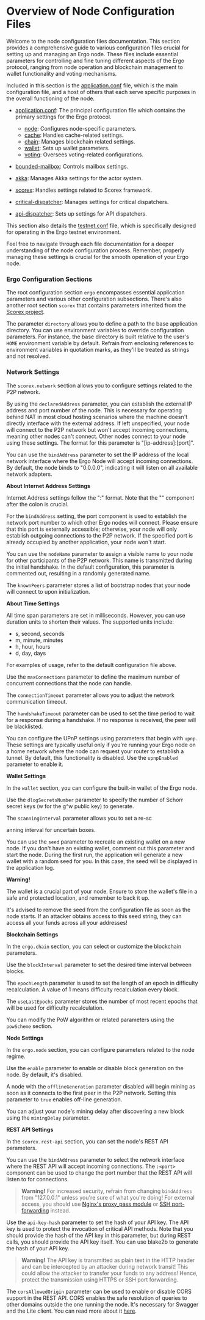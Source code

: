 # Overview of Node Configuration Files 

Welcome to the node configuration files documentation. This section provides a comprehensive guide to various configuration files crucial for setting up and managing an Ergo node. These files include essential parameters for controlling and fine tuning different aspects of the Ergo protocol, ranging from node operation and blockchain management to wallet functionality and voting mechanisms. 

Included in this section is the [application.conf](https://github.com/ergoplatform/ergo/blob/master/src/main/resources/application.conf) file, which is the main configuration file, and a host of others that each serve specific purposes in the overall functioning of the node.

- [application.conf](https://github.com/ergoplatform/ergo/blob/master/src/main/resources/application.conf): The principal configuration file which contains the primary settings for the Ergo protocol. 

    - [node](conf-node.md): Configures node-specific parameters.
    - [cache](conf-cache.md): Handles cache-related settings.
    - [chain](conf-chain.md): Manages blockchain related settings.
    - [wallet](conf-wallet.md): Sets up wallet parameters.
    - [voting](conf-voting.md): Oversees voting-related configurations.

- [bounded-mailbox](conf-bounded.md): Controls mailbox settings.
- [akka](conf-akka.md): Manages Akka settings for the actor system.
- [scorex](conf-scorex.md): Handles settings related to Scorex framework.
- [critical-dispatcher](conf-crit.md): Manages settings for critical dispatchers.
- [api-dispatcher](conf-api.md): Sets up settings for API dispatchers.

This section also details the [testnet.conf](testnetconf.md) file, which is specifically designed for operating in the Ergo testnet environment.

Feel free to navigate through each file documentation for a deeper understanding of the node configuration process. Remember, properly managing these settings is crucial for the smooth operation of your Ergo node.

### Ergo Configuration Sections

The root configuration section `ergo` encompasses essential application parameters and various other configuration subsections. There's also another root section `scorex` that contains parameters inherited from the [Scorex project](https://github.com/ScorexFoundation/Scorex).

The parameter `directory` allows you to define a path to the base application directory. You can use environment variables to override configuration parameters. For instance, the base directory is built relative to the user's `HOME` environment variable by default. Refrain from enclosing references to environment variables in quotation marks, as they'll be treated as strings and not resolved.

### Network Settings

The `scorex.network` section allows you to configure settings related to the P2P network.

By using the `declaredAddress` parameter, you can establish the external IP address and port number of the node. This is necessary for operating behind NAT in most cloud hosting scenarios where the machine doesn't directly interface with the external address. If left unspecified, your node will connect to the P2P network but won't accept incoming connections, meaning other nodes can't connect. Other nodes connect to your node using these settings. The format for this parameter is "[ip-address]:[port]".

You can use the `bindAddress` parameter to set the IP address of the local network interface where the Ergo Node will accept incoming connections. By default, the node binds to "0.0.0.0", indicating it will listen on all available network adapters.

**About Internet Address Settings**

Internet Address settings follow the "<ip-address>:<port>" format. Note that the "<port>" component after the colon is crucial.

For the `bindAddress` setting, the port component is used to establish the network port number to which other Ergo nodes will connect. Please ensure that this port is externally accessible; otherwise, your node will only establish outgoing connections to the P2P network. If the specified port is already occupied by another application, your node won't start.

You can use the `nodeName` parameter to assign a visible name to your node for other participants of the P2P network. This name is transmitted during the initial handshake. In the default configuration, this parameter is commented out, resulting in a randomly generated name.

The `knownPeers` parameter stores a list of bootstrap nodes that your node will connect to upon initialization.

**About Time Settings**

All time span parameters are set in milliseconds. However, you can use duration units to shorten their values. The supported units include:
* s, second, seconds
* m, minute, minutes
* h, hour, hours
* d, day, days

For examples of usage, refer to the default configuration file above.

Use the `maxConnections` parameter to define the maximum number of concurrent connections that the node can handle.

The `connectionTimeout` parameter allows you to adjust the network communication timeout.

The `handshakeTimeout` parameter can be used to set the time period to wait for a response during a handshake. If no response is received, the peer will be blacklisted.

You can configure the UPnP settings using parameters that begin with `upnp`. These settings are typically useful only if you're running your Ergo node on a home network where the node can request your router to establish a tunnel. By default, this functionality is disabled. Use the `upnpEnabled` parameter to enable it.

**Wallet Settings**

In the `wallet` section, you can configure the built-in wallet of the Ergo node.

Use the `dlogSecretsNumber` parameter to specify the number of Schorr secret keys (w for the g^w public key) to generate.

The `scanningInterval` parameter allows you to set a re-sc

anning interval for uncertain boxes.

You can use the `seed` parameter to recreate an existing wallet on a new node. If you don't have an existing wallet, comment out this parameter and start the node. During the first run, the application will generate a new wallet with a random seed for you. In this case, the seed will be displayed in the application log.

**Warning!**

The wallet is a crucial part of your node. Ensure to store the wallet's file in a safe and protected location, and remember to back it up. 

It's advised to remove the seed from the configuration file as soon as the node starts. If an attacker obtains access to this seed string, they can access all your funds across all your addresses!

**Blockchain Settings**

In the `ergo.chain` section, you can select or customize the blockchain parameters.

Use the `blockInterval` parameter to set the desired time interval between blocks.

The `epochLength` parameter is used to set the length of an epoch in difficulty recalculation. A value of 1 means difficulty recalculation every block.

The `useLastEpochs` parameter stores the number of most recent epochs that will be used for difficulty recalculation.

You can modify the PoW algorithm or related parameters using the `powScheme` section.

**Node Settings**

In the `ergo.node` section, you can configure parameters related to the node regime.

Use the `enable` parameter to enable or disable block generation on the node. By default, it's disabled.

A node with the `offlineGeneration` parameter disabled will begin mining as soon as it connects to the first peer in the P2P network. Setting this parameter to `true` enables off-line generation.

You can adjust your node's mining delay after discovering a new block using the `miningDelay` parameter.

**REST API Settings**

In the `scorex.rest-api` section, you can set the node's REST API parameters.

You can use the `bindAddress` parameter to select the network interface where the REST API will accept incoming connections. The `:<port>` component can be used to change the port number that the REST API will listen to for connections.

> **Warning!** For increased security, refrain from changing `bindAddress` from "127.0.0.1" unless you're sure of what you're doing! For external access, you should use [Nginx's proxy_pass module](http://nginx.org/ru/docs/http/ngx_http_proxy_module.html) or [SSH port-forwarding](http://blog.trackets.com/2014/05/17/ssh-tunnel-local-and-remote-port-forwarding-explained-with-examples.html) instead.

Use the `api-key-hash` parameter to set the hash of your API key. The API key is used to protect the invocation of critical API methods. Note that you should provide the hash of the API key in this parameter, but during REST calls, you should provide the API key itself. You can use blake2b to generate the hash of your API key.

> **Warning!** The API key is transmitted as plain text in the HTTP header and can be intercepted by an attacker during network transit! This could allow the attacker to transfer your funds to any address! Hence, protect the transmission using HTTPS or SSH port forwarding.

The `corsAllowedOrigin` parameter can be used to enable or disable CORS support in the REST API. CORS enables the safe resolution of queries to other domains outside the one running the node. It's necessary for Swagger and the Lite client. You can read more about it [here](https://en.wikipedia.org/wiki/Cross-origin_resource_sharing).

